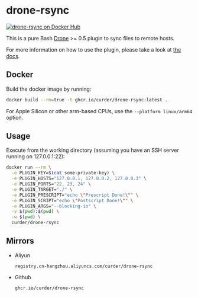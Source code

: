 # drone-rsync
[![drone-rsync on Docker Hub](https://img.shields.io/docker/automated/curder/drone-rsync.svg)](https://hub.docker.com/r/curder/drone-rsync/)

This is a pure Bash [Drone](https://github.com/drone/drone) >= 0.5 plugin to sync files to remote hosts.

For more information on how to use the plugin, please take a look at [the docs](https://github.com/curder/drone-rsync/blob/master/DOCS.md).

## Docker
Build the docker image by running:

```bash
docker build --rm=true -t ghcr.io/curder/drone-rsync:latest .
```

For Apple Silicon or other arm-based CPUs, use the `--platform linux/arm64` option.

## Usage
Execute from the working directory (assuming you have an SSH server running on 127.0.0.1:22):

```bash
docker run --rm \
  -e PLUGIN_KEY=$(cat some-private-key) \
  -e PLUGIN_HOSTS="127.0.0.1, 127.0.0.2, 127.0.0.3" \
  -e PLUGIN_PORTS="22, 23, 24" \
  -e PLUGIN_TARGET="./" \
  -e PLUGIN_PRESCRIPT="echo \"Prescript Done!\"" \
  -e PLUGIN_SCRIPT="echo \"Postscript Done!\"" \
  -e PLUGIN_ARGS="--blocking-io" \
  -v $(pwd):$(pwd) \
  -w $(pwd) \
  curder/drone-rsync
```

## Mirrors

- Aliyun

  `registry.cn-hangzhou.aliyuncs.com/curder/drone-rsync`
  
- Github

    `ghcr.io/curder/drone-rsync`
